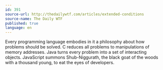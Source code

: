 ```yaml
---
id: 391
source-url: http://thedailywtf.com/articles/extended-conditions
source-name: The Daily WTF
published: true
language: en
---
```

Every programming language embodies in it a philosophy about how problems should be solved. C reduces all problems to manipulations of memory addresses. Java turns every problem into a set of interacting objects. JavaScript summons Shub-Niggurath, the black goat of the woods with a thousand young, to eat the eyes of developers.
